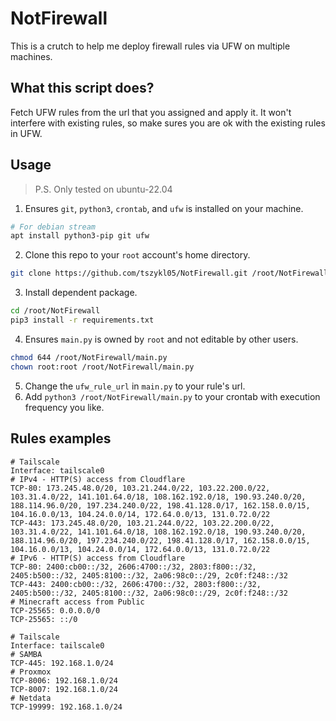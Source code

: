 # NotFirewall
This is a crutch to help me deploy firewall rules via UFW on multiple machines.

## What this script does?
Fetch UFW rules from the url that you assigned and apply it. It won't interfere with existing rules, so make sures you are ok with the existing rules in UFW.

## Usage
> P.S. Only tested on ubuntu-22.04
1. Ensures `git`, `python3`, `crontab`, and `ufw` is installed on your machine.
```bash
# For debian stream
apt install python3-pip git ufw
```
2. Clone this repo to your `root` account's home directory.
```bash
git clone https://github.com/tszykl05/NotFirewall.git /root/NotFirewall
```
3. Install dependent package.
```bash
cd /root/NotFirewall
pip3 install -r requirements.txt
```
4. Ensures `main.py` is owned by `root` and not editable by other users.
```bash
chmod 644 /root/NotFirewall/main.py
chown root:root /root/NotFirewall/main.py
```
5. Change the `ufw_rule_url` in `main.py` to your rule's url.
6. Add `python3 /root/NotFirewall/main.py` to your crontab with execution frequency you like.

## Rules examples
```
# Tailscale
Interface: tailscale0
# IPv4 - HTTP(S) access from Cloudflare
TCP-80: 173.245.48.0/20, 103.21.244.0/22, 103.22.200.0/22, 103.31.4.0/22, 141.101.64.0/18, 108.162.192.0/18, 190.93.240.0/20, 188.114.96.0/20, 197.234.240.0/22, 198.41.128.0/17, 162.158.0.0/15, 104.16.0.0/13, 104.24.0.0/14, 172.64.0.0/13, 131.0.72.0/22
TCP-443: 173.245.48.0/20, 103.21.244.0/22, 103.22.200.0/22, 103.31.4.0/22, 141.101.64.0/18, 108.162.192.0/18, 190.93.240.0/20, 188.114.96.0/20, 197.234.240.0/22, 198.41.128.0/17, 162.158.0.0/15, 104.16.0.0/13, 104.24.0.0/14, 172.64.0.0/13, 131.0.72.0/22
# IPv6 - HTTP(S) access from Cloudflare
TCP-80: 2400:cb00::/32, 2606:4700::/32, 2803:f800::/32, 2405:b500::/32, 2405:8100::/32, 2a06:98c0::/29, 2c0f:f248::/32
TCP-443: 2400:cb00::/32, 2606:4700::/32, 2803:f800::/32, 2405:b500::/32, 2405:8100::/32, 2a06:98c0::/29, 2c0f:f248::/32
# Minecraft access from Public
TCP-25565: 0.0.0.0/0
TCP-25565: ::/0
```
```
# Tailscale
Interface: tailscale0
# SAMBA
TCP-445: 192.168.1.0/24
# Proxmox
TCP-8006: 192.168.1.0/24
TCP-8007: 192.168.1.0/24
# Netdata
TCP-19999: 192.168.1.0/24
```
